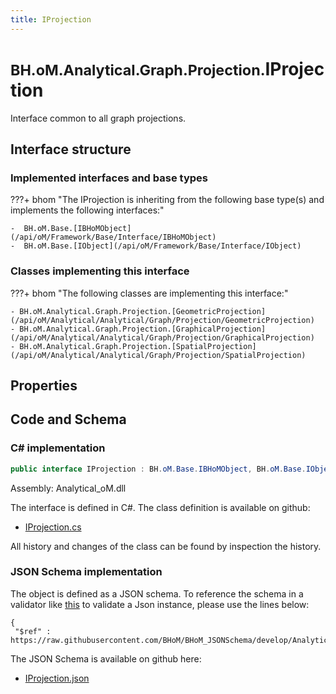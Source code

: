 ```yaml
---
title: IProjection
---
```


# <small>BH.oM.Analytical.Graph.Projection.</small>**IProjection**

Interface common to all graph projections.

## Interface structure

### Implemented interfaces and base types

???+ bhom "The IProjection is inheriting from the following base type(s) and implements the following interfaces:"

    -  BH.oM.Base.[IBHoMObject](/api/oM/Framework/Base/Interface/IBHoMObject)
    -  BH.oM.Base.[IObject](/api/oM/Framework/Base/Interface/IObject)


### Classes implementing this interface

???+ bhom "The following classes are implementing this interface:"

    - BH.oM.Analytical.Graph.Projection.[GeometricProjection](/api/oM/Analytical/Analytical/Graph/Projection/GeometricProjection)
    - BH.oM.Analytical.Graph.Projection.[GraphicalProjection](/api/oM/Analytical/Analytical/Graph/Projection/GraphicalProjection)
    - BH.oM.Analytical.Graph.Projection.[SpatialProjection](/api/oM/Analytical/Analytical/Graph/Projection/SpatialProjection)


## Properties

## Code and Schema

### C# implementation

``` C# title="C#"
public interface IProjection : BH.oM.Base.IBHoMObject, BH.oM.Base.IObject
```

Assembly: Analytical_oM.dll

The interface is defined in C#. The class definition is available on github:

- [IProjection.cs](https://github.com/BHoM/BHoM/blob/develop/Analytical_oM/Graph\Projection\IProjection.cs)

All history and changes of the class can be found by inspection the history.
### JSON Schema implementation

The object is defined as a JSON schema. To reference the schema in a validator like [this](https://www.jsonschemavalidator.net/) to validate a Json instance, please use the lines below:

``` { .json .copy .select } title="JSON Schema"
{
 "$ref" : https://raw.githubusercontent.com/BHoM/BHoM_JSONSchema/develop/Analytical_oM/Graph/Projection/IProjection.json}
```

The JSON Schema is available on github here:

- [IProjection.json](https://github.com/BHoM/BHoM_JSONSchema/blob/develop/Analytical_oM/Graph/Projection/IProjection.json)
